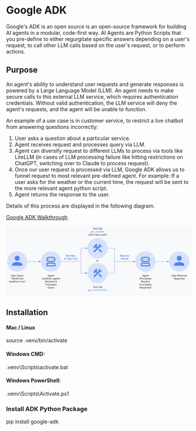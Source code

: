 # Google ADK

Google's ADK is an open source is an open-source framework for building AI agents in a modular, code-first way. AI Agents are Python Scripts that you pre-define to either regurgitate specific answers depending on a user's request, to call other LLM calls based on the user's request, or to perform actions.

## Purpose

An agent's ability to understand user requests and generate responses is powered by a Large Language Model (LLM). An agent needs to make secure calls to this external LLM service, which requires authentication credentials. Without valid authentication, the LLM service will deny the agent's requests, and the agent will be unable to function.

An example of a use case is in customer service, to restrict a live chatbot from answering questions incorrectly:
1. User asks a question about a particular service.
2. Agent receives request and processes query via LLM.
3. Agent can diversify request to different LLMs to process via tools like LiteLLM (in cases of LLM processing failure like hitting restrictions on ChatGPT, switching over to Claude to process request).
4. Once our user request is processed via LLM, Google ADK allows us to funnel request to most relevant pre-defined agent. For example: If a user asks for the weather or the current time, the request will be sent to the more relevant agent python script.
5. Agent returns the response to the user.

Details of this process are displayed in the following diagram.

[Google ADK Walkthrough](https://google.github.io/adk-docs/get-started/quickstart/)

![Google ADK Diagram](public/googleadk.png "Google ADK Diagram")

## Installation

#### Mac / Linux
source .venv/bin/activate

#### Windows CMD:
.venv\Scripts\activate.bat

#### Windows PowerShell:
.venv\Scripts\Activate.ps1

### Install ADK Python Package
pip install google-adk

